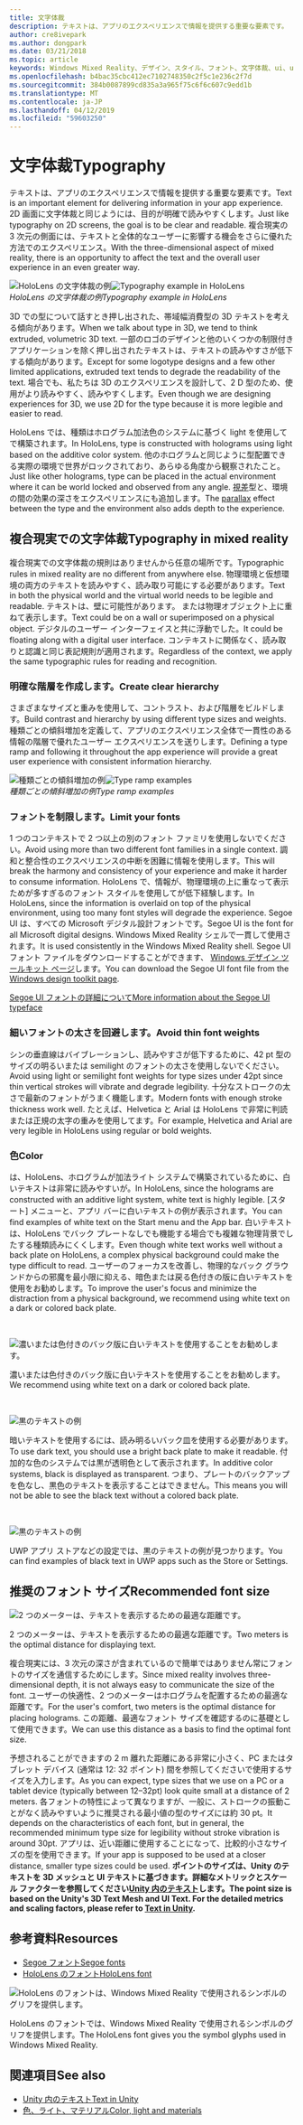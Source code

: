 ```yaml
---
title: 文字体裁
description: テキストは、アプリのエクスペリエンスで情報を提供する重要な要素です。
author: cre8ivepark
ms.author: dongpark
ms.date: 03/21/2018
ms.topic: article
keywords: Windows Mixed Reality、デザイン、スタイル、フォント、文字体裁、ui、ux
ms.openlocfilehash: b4bac35cbc412ec7102748350c2f5c1e236c2f7d
ms.sourcegitcommit: 384b0087899cd835a3a965f75c6f6c607c9edd1b
ms.translationtype: MT
ms.contentlocale: ja-JP
ms.lasthandoff: 04/12/2019
ms.locfileid: "59603250"
---
```

# <a name="typography"></a><span data-ttu-id="2448a-104">文字体裁</span><span class="sxs-lookup"><span data-stu-id="2448a-104">Typography</span></span>

<span data-ttu-id="2448a-105">テキストは、アプリのエクスペリエンスで情報を提供する重要な要素です。</span><span class="sxs-lookup"><span data-stu-id="2448a-105">Text is an important element for delivering information in your app experience.</span></span> <span data-ttu-id="2448a-106">2D 画面に文字体裁と同じようには、目的が明確で読みやすくします。</span><span class="sxs-lookup"><span data-stu-id="2448a-106">Just like typography on 2D screens, the goal is to be clear and readable.</span></span> <span data-ttu-id="2448a-107">複合現実の 3 次元の側面には、テキストと全体的なユーザーに影響する機会をさらに優れた方法でのエクスペリエンス。</span><span class="sxs-lookup"><span data-stu-id="2448a-107">With the three-dimensional aspect of mixed reality, there is an opportunity to affect the text and the overall user experience in an even greater way.</span></span>

<span data-ttu-id="2448a-108">![HoloLens の文字体裁の例](images/640px-typography-hero2.jpg)</span><span class="sxs-lookup"><span data-stu-id="2448a-108">![Typography example in HoloLens](images/640px-typography-hero2.jpg)</span></span><br>
<span data-ttu-id="2448a-109">*HoloLens の文字体裁の例*</span><span class="sxs-lookup"><span data-stu-id="2448a-109">*Typography example in HoloLens*</span></span>

<span data-ttu-id="2448a-110">3D での型について話すとき押し出された、帯域幅消費型の 3D テキストを考える傾向があります。</span><span class="sxs-lookup"><span data-stu-id="2448a-110">When we talk about type in 3D, we tend to think extruded, volumetric 3D text.</span></span> <span data-ttu-id="2448a-111">一部のロゴのデザインと他のいくつかの制限付きアプリケーションを除く押し出されたテキストは、テキストの読みやすさが低下する傾向があります。</span><span class="sxs-lookup"><span data-stu-id="2448a-111">Except for some logotype designs and a few other limited applications, extruded text tends to degrade the readability of the text.</span></span> <span data-ttu-id="2448a-112">場合でも、私たちは 3D のエクスペリエンスを設計して、2 D 型のため、使用がより読みやすく、読みやすくします。</span><span class="sxs-lookup"><span data-stu-id="2448a-112">Even though we are designing experiences for 3D, we use 2D for the type because it is more legible and easier to read.</span></span>

<span data-ttu-id="2448a-113">HoloLens では、種類はホログラム加法色のシステムに基づく light を使用してで構築されます。</span><span class="sxs-lookup"><span data-stu-id="2448a-113">In HoloLens, type is constructed with holograms using light based on the additive color system.</span></span> <span data-ttu-id="2448a-114">他のホログラムと同じように型配置できる実際の環境で世界がロックされており、あらゆる角度から観察されたこと。</span><span class="sxs-lookup"><span data-stu-id="2448a-114">Just like other holograms, type can be placed in the actual environment where it can be world locked and observed from any angle.</span></span> <span data-ttu-id="2448a-115">[視差](https://en.wikipedia.org/wiki/Parallax)型と、環境の間の効果の深さをエクスペリエンスにも追加します。</span><span class="sxs-lookup"><span data-stu-id="2448a-115">The [parallax](https://en.wikipedia.org/wiki/Parallax) effect between the type and the environment also adds depth to the experience.</span></span>

## <a name="typography-in-mixed-reality"></a><span data-ttu-id="2448a-116">複合現実での文字体裁</span><span class="sxs-lookup"><span data-stu-id="2448a-116">Typography in mixed reality</span></span>

<span data-ttu-id="2448a-117">複合現実での文字体裁の規則はありませんから任意の場所です。</span><span class="sxs-lookup"><span data-stu-id="2448a-117">Typographic rules in mixed reality are no different from anywhere else.</span></span> <span data-ttu-id="2448a-118">物理環境と仮想環境の両方のテキストを読みやすく、読み取り可能にする必要があります。</span><span class="sxs-lookup"><span data-stu-id="2448a-118">Text in both the physical world and the virtual world needs to be legible and readable.</span></span> <span data-ttu-id="2448a-119">テキストは、壁に可能性があります。 または物理オブジェクト上に重ねて表示します。</span><span class="sxs-lookup"><span data-stu-id="2448a-119">Text could be on a wall or superimposed on a physical object.</span></span> <span data-ttu-id="2448a-120">デジタルのユーザー インターフェイスと共に浮動でした。</span><span class="sxs-lookup"><span data-stu-id="2448a-120">It could be floating along with a digital user interface.</span></span> <span data-ttu-id="2448a-121">コンテキストに関係なく、読み取りと認識と同じ表記規則が適用されます。</span><span class="sxs-lookup"><span data-stu-id="2448a-121">Regardless of the context, we apply the same typographic rules for reading and recognition.</span></span>

### <a name="create-clear-hierarchy"></a><span data-ttu-id="2448a-122">明確な階層を作成します。</span><span class="sxs-lookup"><span data-stu-id="2448a-122">Create clear hierarchy</span></span>

<span data-ttu-id="2448a-123">さまざまなサイズと重みを使用して、コントラスト、および階層をビルドします。</span><span class="sxs-lookup"><span data-stu-id="2448a-123">Build contrast and hierarchy by using different type sizes and weights.</span></span> <span data-ttu-id="2448a-124">種類ごとの傾斜増加を定義して、アプリのエクスペリエンス全体で一貫性のある情報の階層で優れたユーザー エクスペリエンスを送りします。</span><span class="sxs-lookup"><span data-stu-id="2448a-124">Defining a type ramp and following it throughout the app experience will provide a great user experience with consistent information hierarchy.</span></span>

<span data-ttu-id="2448a-125">![種類ごとの傾斜増加の例](images/typography-ramp-1000px.jpg)</span><span class="sxs-lookup"><span data-stu-id="2448a-125">![Type ramp examples](images/typography-ramp-1000px.jpg)</span></span><br>
<span data-ttu-id="2448a-126">*種類ごとの傾斜増加の例*</span><span class="sxs-lookup"><span data-stu-id="2448a-126">*Type ramp examples*</span></span>

### <a name="limit-your-fonts"></a><span data-ttu-id="2448a-127">フォントを制限します。</span><span class="sxs-lookup"><span data-stu-id="2448a-127">Limit your fonts</span></span>

<span data-ttu-id="2448a-128">1 つのコンテキストで 2 つ以上の別のフォント ファミリを使用しないでください。</span><span class="sxs-lookup"><span data-stu-id="2448a-128">Avoid using more than two different font families in a single context.</span></span> <span data-ttu-id="2448a-129">調和と整合性のエクスペリエンスの中断を困難に情報を使用します。</span><span class="sxs-lookup"><span data-stu-id="2448a-129">This will break the harmony and consistency of your experience and make it harder to consume information.</span></span> <span data-ttu-id="2448a-130">HoloLens で、情報が、物理環境の上に重なって表示ためが多すぎるのフォント スタイルを使用してが低下経験します。</span><span class="sxs-lookup"><span data-stu-id="2448a-130">In HoloLens, since the information is overlaid on top of the physical environment, using too many font styles will degrade the experience.</span></span> <span data-ttu-id="2448a-131">Segoe UI は、すべての Microsoft デジタル設計フォントです。</span><span class="sxs-lookup"><span data-stu-id="2448a-131">Segoe UI is the font for all Microsoft digital designs.</span></span> <span data-ttu-id="2448a-132">Windows Mixed Reality シェルで一貫して使用されます。</span><span class="sxs-lookup"><span data-stu-id="2448a-132">It is used consistently in the Windows Mixed Reality shell.</span></span> <span data-ttu-id="2448a-133">Segoe UI フォント ファイルをダウンロードすることができます、 [Windows デザイン ツールキット ページ](https://docs.microsoft.com/windows/uwp/design-downloads/)します。</span><span class="sxs-lookup"><span data-stu-id="2448a-133">You can download the Segoe UI font file from the [Windows design toolkit page](https://docs.microsoft.com/windows/uwp/design-downloads/).</span></span>

[<span data-ttu-id="2448a-134">Segoe UI フォントの詳細について</span><span class="sxs-lookup"><span data-stu-id="2448a-134">More information about the Segoe UI typeface</span></span>](https://docs.microsoft.com/windows/uwp/design/style/typography)

### <a name="avoid-thin-font-weights"></a><span data-ttu-id="2448a-135">細いフォントの太さを回避します。</span><span class="sxs-lookup"><span data-stu-id="2448a-135">Avoid thin font weights</span></span>

<span data-ttu-id="2448a-136">シンの垂直線はバイブレーションし、読みやすさが低下するために、42 pt 型のサイズの明るいまたは semilight のフォントの太さを使用しないでください。</span><span class="sxs-lookup"><span data-stu-id="2448a-136">Avoid using light or semilight font weights for type sizes under 42pt since thin vertical strokes will vibrate and degrade legibility.</span></span> <span data-ttu-id="2448a-137">十分なストロークの太さで最新のフォントがうまく機能します。</span><span class="sxs-lookup"><span data-stu-id="2448a-137">Modern fonts with enough stroke thickness work well.</span></span> <span data-ttu-id="2448a-138">たとえば、Helvetica と Arial は HoloLens で非常に判読または正規の太字の重みを使用してます。</span><span class="sxs-lookup"><span data-stu-id="2448a-138">For example, Helvetica and Arial are very legible in HoloLens using regular or bold weights.</span></span>

### <a name="color"></a><span data-ttu-id="2448a-139">色</span><span class="sxs-lookup"><span data-stu-id="2448a-139">Color</span></span>

<span data-ttu-id="2448a-140">は、HoloLens、ホログラムが加法ライト システムで構築されているために、白いテキストは非常に読みやすいが。</span><span class="sxs-lookup"><span data-stu-id="2448a-140">In HoloLens, since the holograms are constructed with an additive light system, white text is highly legible.</span></span> <span data-ttu-id="2448a-141">[スタート] メニューと、アプリ バーに白いテキストの例が表示されます。</span><span class="sxs-lookup"><span data-stu-id="2448a-141">You can find examples of white text on the Start menu and the App bar.</span></span> <span data-ttu-id="2448a-142">白いテキストは、HoloLens でバック プレートなしでも機能する場合でも複雑な物理背景でしたする種類読みにくくします。</span><span class="sxs-lookup"><span data-stu-id="2448a-142">Even though white text works well without a back plate on HoloLens, a complex physical background could make the type difficult to read.</span></span> <span data-ttu-id="2448a-143">ユーザーのフォーカスを改善し、物理的なバック グラウンドからの邪魔を最小限に抑える、暗色または戻る色付きの版に白いテキストを使用をお勧めします。</span><span class="sxs-lookup"><span data-stu-id="2448a-143">To improve the user's focus and minimize the distraction from a physical background, we recommend using white text on a dark or colored back plate.</span></span>

<br>


![濃いまたは色付きのバック版に白いテキストを使用することをお勧めします。](images/typography-whiteonblack2-1000px.jpg)

<span data-ttu-id="2448a-145">濃いまたは色付きのバック版に白いテキストを使用することをお勧めします。</span><span class="sxs-lookup"><span data-stu-id="2448a-145">We recommend using white text on a dark or colored back plate.</span></span>

<br>


![黒のテキストの例](images/640px-typography-textcolors.jpg)

<span data-ttu-id="2448a-147">暗いテキストを使用するには、読み明るいバック皿を使用する必要があります。</span><span class="sxs-lookup"><span data-stu-id="2448a-147">To use dark text, you should use a bright back plate to make it readable.</span></span> <span data-ttu-id="2448a-148">付加的な色のシステムでは黒が透明色として表示されます。</span><span class="sxs-lookup"><span data-stu-id="2448a-148">In additive color systems, black is displayed as transparent.</span></span> <span data-ttu-id="2448a-149">つまり、プレートのバックアップを色なし、黒色のテキストを表示することはできません。</span><span class="sxs-lookup"><span data-stu-id="2448a-149">This means you will not be able to see the black text without a colored back plate.</span></span>

<br>


![黒のテキストの例](images/640px-typography-blackonwhite.jpg)

<span data-ttu-id="2448a-151">UWP アプリ ストアなどの設定では、黒のテキストの例が見つかります。</span><span class="sxs-lookup"><span data-stu-id="2448a-151">You can find examples of black text in UWP apps such as the Store or Settings.</span></span>

## <a name="recommended-font-size"></a><span data-ttu-id="2448a-152">推奨のフォント サイズ</span><span class="sxs-lookup"><span data-stu-id="2448a-152">Recommended font size</span></span>

![2 つのメーターは、テキストを表示するための最適な距離です。](images/typography-distance-1000px.jpg)

<span data-ttu-id="2448a-154">2 つのメーターは、テキストを表示するための最適な距離です。</span><span class="sxs-lookup"><span data-stu-id="2448a-154">Two meters is the optimal distance for displaying text.</span></span>

<span data-ttu-id="2448a-155">複合現実には、3 次元の深さが含まれているので簡単ではありません常にフォントのサイズを通信するためにします。</span><span class="sxs-lookup"><span data-stu-id="2448a-155">Since mixed reality involves three-dimensional depth, it is not always easy to communicate the size of the font.</span></span> <span data-ttu-id="2448a-156">ユーザーの快適性、2 つのメーターはホログラムを配置するための最適な距離です。</span><span class="sxs-lookup"><span data-stu-id="2448a-156">For the user's comfort, two meters is the optimal distance for placing holograms.</span></span> <span data-ttu-id="2448a-157">この距離、最適なフォント サイズを確認するのに基礎として使用できます。</span><span class="sxs-lookup"><span data-stu-id="2448a-157">We can use this distance as a basis to find the optimal font size.</span></span>

<span data-ttu-id="2448a-158">予想されることができますの 2 m 離れた距離にある非常に小さく、PC またはタブレット デバイス (通常は 12: 32 ポイント) 間を参照してくださいで使用するサイズを入力します。</span><span class="sxs-lookup"><span data-stu-id="2448a-158">As you can expect, type sizes that we use on a PC or a tablet device (typically between 12–32pt) look quite small at a distance of 2 meters.</span></span> <span data-ttu-id="2448a-159">各フォントの特性によって異なりますが、一般に、ストロークの振動ことがなく読みやすいように推奨される最小値の型のサイズには約 30 pt。</span><span class="sxs-lookup"><span data-stu-id="2448a-159">It depends on the characteristics of each font, but in general, the recommended minimum type size for legibility without stroke vibration is around 30pt.</span></span> <span data-ttu-id="2448a-160">アプリは、近い距離に使用することになって、比較的小さなサイズの型を使用できます。</span><span class="sxs-lookup"><span data-stu-id="2448a-160">If your app is supposed to be used at a closer distance, smaller type sizes could be used.</span></span> <span data-ttu-id="2448a-161">**ポイントのサイズは、Unity のテキストを 3D メッシュと UI テキストに基づきます。詳細なメトリックとスケール ファクターを参照してください[Unity 内のテキスト](text-in-unity.md)します。**</span><span class="sxs-lookup"><span data-stu-id="2448a-161">**The point size is based on the Unity's 3D Text Mesh and UI Text. For the detailed metrics and scaling factors, please refer to [Text in Unity](text-in-unity.md).**</span></span>

## <a name="resources"></a><span data-ttu-id="2448a-162">参考資料</span><span class="sxs-lookup"><span data-stu-id="2448a-162">Resources</span></span>
* [<span data-ttu-id="2448a-163">Segoe フォント</span><span class="sxs-lookup"><span data-stu-id="2448a-163">Segoe fonts</span></span>](http://download.microsoft.com/download/1/B/C/1BCF071A-78EE-4968-ACBE-15461C274B61/Segoe%20fonts%20v1705.zip)
* [<span data-ttu-id="2448a-164">HoloLens のフォント</span><span class="sxs-lookup"><span data-stu-id="2448a-164">HoloLens font</span></span>](http://download.microsoft.com/download/3/8/D/38D659E2-4B9C-413A-B2E7-1956181DC427/Hololens%20font.zip)

![HoloLens のフォントは、Windows Mixed Reality で使用されるシンボルのグリフを提供します。](images/300px-hololensmdl2symbols.jpg)

<span data-ttu-id="2448a-166">HoloLens のフォントでは、Windows Mixed Reality で使用されるシンボルのグリフを提供します。</span><span class="sxs-lookup"><span data-stu-id="2448a-166">The HoloLens font gives you the symbol glyphs used in Windows Mixed Reality.</span></span>

## <a name="see-also"></a><span data-ttu-id="2448a-167">関連項目</span><span class="sxs-lookup"><span data-stu-id="2448a-167">See also</span></span>
* [<span data-ttu-id="2448a-168">Unity 内のテキスト</span><span class="sxs-lookup"><span data-stu-id="2448a-168">Text in Unity</span></span>](http://holodocsfuture/index.php?title=Text_in_Unity&action=edit&redlink=1)
* [<span data-ttu-id="2448a-169">色、ライト、マテリアル</span><span class="sxs-lookup"><span data-stu-id="2448a-169">Color, light and materials</span></span>](color,-light-and-materials.md)
